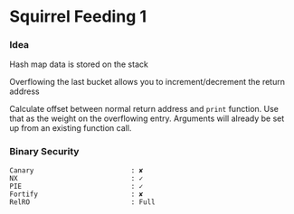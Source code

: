 # Squirrel Feeding 1

### Idea

Hash map data is stored on the stack

Overflowing the last bucket allows you to increment/decrement the return address

Calculate offset between normal return address and `print` function. Use that as the weight on the overflowing entry. Arguments will already be set up from an existing function call.

### Binary Security

```
Canary                        : ✘ 
NX                            : ✓ 
PIE                           : ✓ 
Fortify                       : ✘ 
RelRO                         : Full
```